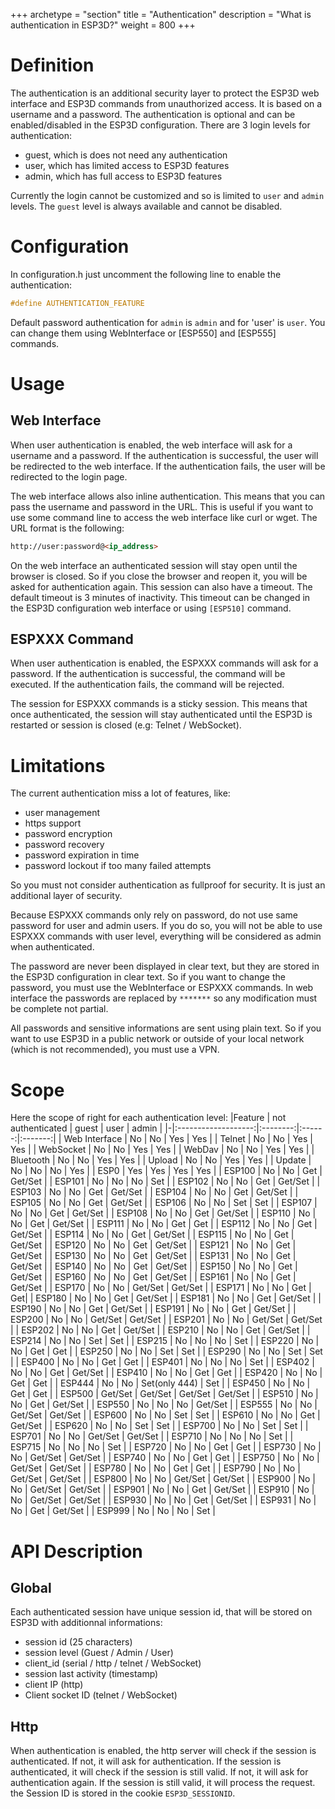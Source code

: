 +++
archetype = "section"
title = "Authentication"
description = "What is authentication in ESP3D?"
weight = 800
+++

# Definition
The authentication is an additional security layer to protect the ESP3D web interface and ESP3D commands from unauthorized access. It is based on a username and a password. The authentication is optional and can be enabled/disabled in the ESP3D configuration. There are 3 login levels for authentication:
- guest, which is does not need any authentication
- user, which has limited access to ESP3D features
- admin, which has full access to ESP3D features

Currently the login cannot be customized and so is limited to `user` and `admin` levels. The `guest` level is always available and cannot be disabled.

# Configuration

In configuration.h just uncomment the following line to enable the authentication:
```c++
#define AUTHENTICATION_FEATURE
```
Default password authentication for `admin` is `admin` and for 'user' is `user`. You can change them using WebInterface or [ESP550] and [ESP555] commands.

# Usage

## Web Interface

When user authentication is enabled, the web interface will ask for a username and a password. If the authentication is successful, the user will be redirected to the web interface. If the authentication fails, the user will be redirected to the login page.

The web interface allows also inline authentication. This means that you can pass the username and password in the URL. This is useful if you want to use some command line to access the web interface like curl or wget. The URL format is the following:

```html
http://user:password@<ip_address>
```

On the web interface an authenticated session will stay open until the browser is closed. So if you close the browser and reopen it, you will be asked for authentication again. This session can also have a timeout. The default timeout is 3 minutes of inactivity. This timeout can be changed in the ESP3D configuration web interface or using `[ESP510]` command.

## ESPXXX Command

When user authentication is enabled, the ESPXXX commands will ask for a password. If the authentication is successful, the command will be executed. If the authentication fails, the command will be rejected.

The session for ESPXXX commands is a sticky session. This means that once authenticated, the session will stay authenticated until the ESP3D is restarted or session is closed (e.g: Telnet / WebSocket).
# Limitations

The current authentication miss a lot of features, like:
- user management
- https support
- password encryption
- password recovery   
- password expiration in time
- password lockout if too many failed attempts

So you must not consider authentication as fullproof for security. It is just an additional layer of security.

Because ESPXXX commands only rely on password, do not use same password for user and admin users. If you do so, you will not be able to use ESPXXX commands with user level, everything will be considered as admin when authenticated.

The password are never been displayed in clear text, but they are stored in the ESP3D configuration in clear text. So if you want to change the password, you must use the WebInterface or ESPXXX commands.
In web interface the passwords are replaced by `*******` so any modification must be complete not partial.

All passwords and sensitive informations are sent using plain text. So if you want to use ESP3D in a public network or outside of your local network (which is not recommended), you must use a VPN.

# Scope

Here the scope of right for each authentication level:
|Feature | not authenticated | guest  | user | admin |
|-|:-------------------:|:--------:|:------:|:-------:|
| Web Interface | No | No | Yes | Yes |
| Telnet | No | No | Yes | Yes |
| WebSocket | No | No | Yes | Yes |
| WebDav | No | No | Yes | Yes |
| Bluetooth | No | No | Yes | Yes |
| Upload | No | No | Yes | Yes |
| Update | No | No | No | Yes |
| ESP0 | Yes | Yes | Yes | Yes |
| ESP100 | No | No | Get | Get/Set |
| ESP101 | No | No | No | Set |
| ESP102 | No | No | Get | Get/Set |
| ESP103 | No | No | Get | Get/Set |
| ESP104 | No | No | Get | Get/Set |
| ESP105 | No | No | Get | Get/Set |
| ESP106 | No | No | Set | Set |
| ESP107 | No | No | Get | Get/Set |
| ESP108 | No | No | Get | Get/Set |
| ESP110 | No | No | Get | Get/Set |
| ESP111 | No | No | Get | Get |
| ESP112 | No | No | Get | Get/Set |
| ESP114 | No | No | Get | Get/Set |
| ESP115 | No | No | Get | Get/Set |
| ESP120 | No | No | Get | Get/Set |
| ESP121 | No | No | Get | Get/Set |
| ESP130 | No | No | Get | Get/Set |
| ESP131 | No | No | Get | Get/Set |
| ESP140 | No | No | Get | Get/Set |
| ESP150 | No | No | Get | Get/Set |
| ESP160 | No | No | Get | Get/Set |
| ESP161 | No | No | Get | Get/Set |
| ESP170 | No | No | Get/Set | Get/Set |
| ESP171 | No | No | Get | Get|
| ESP180 | No | No | Get | Get/Set |
| ESP181 | No | No | Get | Get/Set |
| ESP190 | No | No | Get | Get/Set |
| ESP191 | No | No | Get | Get/Set |
| ESP200 | No | No | Get/Set | Get/Set |
| ESP201 | No | No | Get/Set | Get/Set |
| ESP202 | No | No | Get | Get/Set |
| ESP210 | No | No | Get | Get/Set |
| ESP214 | No | No | Set | Set |
| ESP215 | No | No | No | Set |
| ESP220 | No | No | Get | Get |
| ESP250 | No | No | Set | Set |
| ESP290 | No | No | Set | Set |
| ESP400 | No | No | Get | Get |
| ESP401 | No | No | No | Set |
| ESP402 | No | No | Get | Get/Set |
| ESP410 | No | No | Get | Get |
| ESP420 | No | No | Get | Get |
| ESP444 | No | No |  Set(only 444) | Set |
| ESP450 | No | No | Get | Get |
| ESP500 | Get/Set | Get/Set | Get/Set | Get/Set |
| ESP510 | No | No | Get | Get/Set |
| ESP550 | No | No | No | Get/Set |
| ESP555 | No | No | Get/Set | Get/Set |
| ESP600 | No | No | Set | Set |
| ESP610 | No | No | Get | Get/Set |
| ESP620 | No | No | Set | Set |
| ESP700 | No | No | Set | Set |
| ESP701 | No | No | Get/Set | Get/Set |
| ESP710 | No | No | No | Set |
| ESP715 | No | No | No | Set |
| ESP720 | No | No | Get | Get |
| ESP730 | No | No | Get/Set | Get/Set |
| ESP740 | No | No | Get | Get |
| ESP750 | No | No | Get/Set | Get/Set |
| ESP780 | No | No | Get | Get |
| ESP790 | No | No | Get/Set | Get/Set |
| ESP800 | No | No | Get/Set | Get/Set |
| ESP900 | No | No | Get/Set | Get/Set |
| ESP901 | No | No | Get | Get/Set |
| ESP910 | No | No | Get/Set | Get/Set |
| ESP930 | No | No | Get | Get/Set |
| ESP931 | No | No | Get | Get/Set |
| ESP999 | No | No | No | Set |

# API Description

## Global
Each authenticated session have unique session id, that will be stored on ESP3D with additionnal informations:
- session id (25 characters)
- session level (Guest / Admin / User)
- client_id (serial / http / telnet / WebSocket)
- session last activity (timestamp)
- client IP (http)
- Client socket ID (telnet / WebSocket)

## Http
When authentication is enabled, the http server will check if the session is authenticated. If not, it will ask for authentication. If the session is authenticated, it will check if the session is still valid. If not, it will ask for authentication again. If the session is still valid, it will process the request.
the Session ID is stored in the cookie `ESP3D_SESSIONID`.
